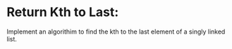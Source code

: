 # Return Kth to Last:
Implement an algorithim to find the kth to the last element of a singly linked list.
